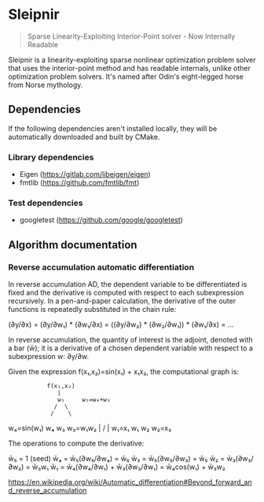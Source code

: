 # Sleipnir

> Sparse Linearity-Exploiting Interior-Point solver - Now Internally Readable

Sleipnir is a linearity-exploiting sparse nonlinear optimization problem solver that uses the interior-point method and has readable internals, unlike other optimization problem solvers. It's named after Odin's eight-legged horse from Norse mythology.

## Dependencies

If the following dependencies aren't installed locally, they will be automatically downloaded and built by CMake.

### Library dependencies

* Eigen (https://gitlab.com/libeigen/eigen)
* fmtlib (https://github.com/fmtlib/fmt)

### Test dependencies

* googletest (https://github.com/google/googletest)

## Algorithm documentation

### Reverse accumulation automatic differentiation

In reverse accumulation AD, the dependent variable to be differentiated is fixed
and the derivative is computed with respect to each subexpression recursively.
In a pen-and-paper calculation, the derivative of the outer functions is
repeatedly substituted in the chain rule:

(∂y/∂x) = (∂y/∂w₁) * (∂w₁/∂x) = ((∂y/∂w₂) * (∂w₂/∂w₁)) * (∂w₁/∂x) = ...

In reverse accumulation, the quantity of interest is the adjoint, denoted with a
bar (w̄); it is a derivative of a chosen dependent variable with respect to a
subexpression w: ∂y/∂w.

Given the expression f(x₁,x₂)=sin(x₁) + x₁x₂, the computational graph is:

               f(x₁,x₂)
                  |
                  w₅     w₅=w₄+w₃
                 /  \
                /    \
 w₄=sin(w₁)    w₄     w₃    w₃=w₁w₂
               |   /  |
     w₁=x₁     w₁     w₂    w₂=x₃

The operations to compute the derivative:

w̄₅ = 1 (seed)
w̄₄ = w̄₅(∂w₅/∂w₄) = w̄₅
w̄₃ = w̄₅(∂w₅/∂w₃) = w̄₅
w̄₂ = w̄₃(∂w₃/∂w₂) = w̄₃w₁
w̄₁ = w̄₄(∂w₄/∂w₁) + w̄₃(∂w₃/∂w₁) = w̄₄cos(w₁) + w̄₃w₂

https://en.wikipedia.org/wiki/Automatic_differentiation#Beyond_forward_and_reverse_accumulation
